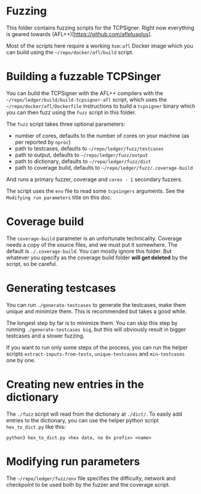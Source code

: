 # Fuzzing

This folder contains fuzzing scripts for the TCPSigner. Right now everything 
is geared towards (AFL++)[https://github.com/aflplusplus].

Most of the scripts here require a working `hsm:afl` Docker image which you
can build using the `~/repo/docker/afl/build` script.

# Building a fuzzable TCPSinger 

You can build the TCPSigner with the AFL++ compilers with the 
`~/repo/ledger/build/build-tcpsigner-afl` script, which uses the 
`~/repo/docker/afl/Dockerfile` instructions to build a `tcpsigner` 
binary which you can then fuzz using the `fuzz` script in this folder.

The `fuzz` script takes three optional parameters:
- number of cores, defaults to the number of cores on your machine (as per reported by `nproc`)
- path to testcases, defaults to `~/repo/ledger/fuzz/testcases`
- path to output, defaults to `~/repo/ledger/fuzz/output`
- path to dictionary, defaults to `~/repo/ledger/fuzz/dict`
- path to coverage build, defaults to `~/repo/ledger/fuzz/.coverage-build`

And runs a primary fuzzer, coverage and `cores - 1` secondary fuzzers.

The script uses the `env` file to read some `tcpsingers` arguments. See the 
`Modifying run parameters` title on this doc.

# Coverage build
The `coverage-build` parameter is an unfortunate technicality. Coverage needs
a copy of the source files, and we must put it somewhere. The default is `./.coverage-build`.
You can mostly ignore this folder. But whatever you specify as the coverage build folder
**will get deleted** by the script, so be careful.

# Generating testcases

You can run `./generate-testcases` to generate the testcases,
make them unique and minimize them. This is recommended but takes
a good while.

The longest step by far is to minimize them. You can skip this step
by running `./generate-testcases big`, but this will obviously 
result in bigger testcases and a slower fuzzing.

If you want to run only some steps of the process, you can run the
helper scripts `extract-inputs-from-tests`, `unique-testcases` and 
`min-testcases` one by one.

# Creating new entries in the dictionary

The `./fuzz` script will read from the dictionary at `./dict/`. To easily add 
entries to the dictionary, you can use the helper python script `hex_to_dict.py` like this:

```python3
python3 hex_to_dict.py <hex data, no 0x prefix> <name>
```

# Modifying run parameters
The `~/repo/ledger/fuzz/env` file specifies the difficulty, network and checkpoint to be
used both by the fuzzer and the coverage script.
